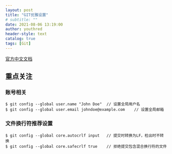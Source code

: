```yaml
---
layout: post
title: "GIT优雅设置"
# subtitle: ""
date: 2021-08-06 13:19:00
author: youthred
header-style: text
catalog: true
tags: [Git]
---
```


[官方中文文档](https://git-scm.com/book/zh/v2)

## 重点关注

### 账号相关

``` shell
$ git config --global user.name "John Doe"	// 设置全局用户名
$ git config --global user.email johndoe@example.com	// 设置全局邮箱
```

### 文件换行符推荐设置

``` shell
$ git config --global core.autocrlf input	// 提交时转换为LF，检出时不转换
$ git config --global core.safecrlf true	// 拒绝提交包含混合换行符的文件
```

